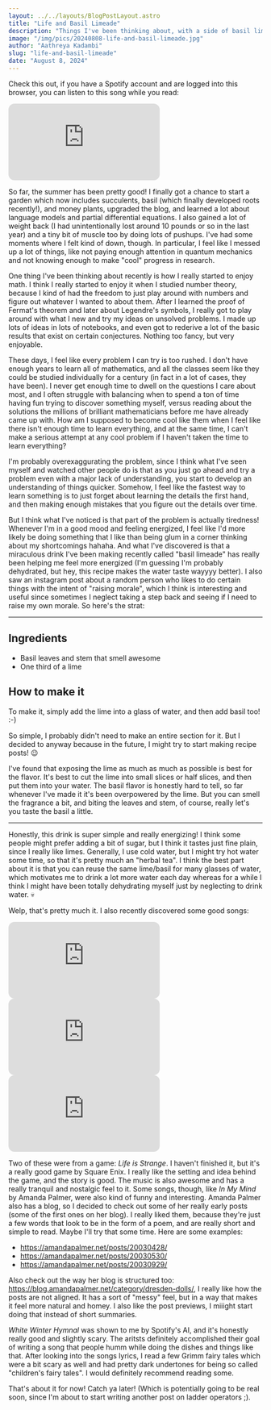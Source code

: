 ```yaml
---
layout: ../../layouts/BlogPostLayout.astro
title: "Life and Basil Limeade"
description: "Things I've been thinking about, with a side of basil limeade."
image: "/img/pics/20240808-life-and-basil-limeade.jpg"
author: "Aathreya Kadambi"
slug: "life-and-basil-limeade"
date: "August 8, 2024"
---
```


Check this out, if you have a Spotify account and are logged into this browser, you can listen to this song while you read:
<iframe style="border-radius:12px" src="https://open.spotify.com/embed/track/47YITQYhJXw79nCor48tnq?utm_source=generator" height="152" frameBorder="0" allowfullscreen="" allow="autoplay; clipboard-write; encrypted-media; fullscreen; picture-in-picture" loading="lazy""></iframe>

So far, the summer has been pretty good! I finally got a chance to start a garden which now includes succulents, basil (which finally developed roots recently!), and money plants, upgraded the blog, and learned a lot about language models and partial differential equations. I also gained a lot of weight back (I had unintentionally lost around 10 pounds or so in the last year) and a tiny bit of muscle too by doing lots of pushups. I've had some moments where I felt kind of down, though. In particular, I feel like I messed up a lot of things, like not paying enough attention in quantum mechanics and not knowing enough to make "cool" progress in research.

One thing I've been thinking about recently is how I really started to enjoy math. I think I really started to enjoy it when I studied number theory, because I kind of had the freedom to just play around with numbers and figure out whatever I wanted to about them. After I learned the proof of Fermat's theorem and later about Legendre's symbols, I really got to play around with what I new and try my ideas on unsolved problems. I made up lots of ideas in lots of notebooks, and even got to rederive a lot of the basic results that exist on certain conjectures. Nothing too fancy, but very enjoyable.

These days, I feel like every problem I can try is too rushed. I don't have enough years to learn all of mathematics, and all the classes seem like they could be studied individually for a century (in fact in a lot of cases, they have been). I never get enough time to dwell on the questions I care about most, and I often struggle with balancing when to spend a ton of time having fun trying to discover something myself, versus reading about the solutions the millions of brilliant mathematicians before me have already came up with. How am I supposed to become cool like them when I feel like there isn't enough time to learn everything, and at the same time, I can't make a serious attempt at any cool problem if I haven't taken the time to learn everything?

I'm probably overexaggurating the problem, since I think what I've seen myself and watched other people do is that as you just go ahead and try a problem even with a major lack of understanding, you start to develop an understanding of things quicker. Somehow, I feel like the fastest way to learn something is to just forget about learning the details the first hand, and then making enough mistakes that you figure out the details over time. 

But I think what I've noticed is that part of the problem is actually tiredness! Whenever I'm in a good mood and feeling energized, I feel like I'd more likely be doing something that I like than being glum in a corner thinking about my shortcomings hahaha. And what I've discovered is that a miraculous drink I've been making recently called "basil limeade" has really been helping me feel more energized (I'm guessing I'm probably dehydrated, but hey, this recipe makes the water taste wayyyy better). I also saw an instagram post about a random person who likes to do certain things with the intent of "raising morale", which I think is interesting and useful since sometimes I neglect taking a step back and seeing if I need to raise my own morale. So here's the strat:

<hr />

## Ingredients

- Basil leaves and stem that smell awesome
- One third of a lime

## How to make it

To make it, simply add the lime into a glass of water, and then add basil too! :-)

So simple, I probably didn't need to make an entire section for it. But I decided to anyway because in the future, I might try to start making recipe posts! 😉

I've found that exposing the lime as much as much as possible is best for the flavor. It's best to cut the lime into small slices or half slices, and then put them into your water. The basil flavor is honestly hard to tell, so far whenever I've made it it's been overpowered by the lime. But you can smell the fragrance a bit, and biting the leaves and stem, of course, really let's you taste the basil a little. 

<hr />

Honestly, this drink is super simple and really energizing! I think some people might prefer adding a bit of sugar, but I think it tastes just fine plain, since I really like limes. Generally, I use cold water, but I might try hot water some time, so that it's pretty much an "herbal tea". I think the best part about it is that you can reuse the same lime/basil for many glasses of water, which motivates me to drink a lot more water each day whereas for a while I think I might have been totally dehydrating myself just by neglecting to drink water. 💀

Welp, that's pretty much it. I also recently discovered some good songs:

<div class="grid grid-cols-1 md:grid-cols-2 gap-4">
<div style="margin-right: 5%;">
<iframe style="border-radius:12px" src="https://open.spotify.com/embed/track/47YITQYhJXw79nCor48tnq?utm_source=generator" height="152" frameBorder="0" allowfullscreen="" allow="autoplay; clipboard-write; encrypted-media; fullscreen; picture-in-picture" loading="lazy""></iframe>
</div>
<div style="margin-right: 5%;">
<iframe style="border-radius:12px" src="https://open.spotify.com/embed/track/0GegHVxeozw3rdjte45Bfx?utm_source=generator" height="152" frameBorder="0" allowfullscreen="" allow="autoplay; clipboard-write; encrypted-media; fullscreen; picture-in-picture" loading="lazy"></iframe>
</div>
<div>
<iframe style="border-radius:12px" src="https://open.spotify.com/embed/track/15PYTDAl3YJwWEgXBvARA8?utm_source=generator" height="152" frameBorder="0" allowfullscreen="" allow="autoplay; clipboard-write; encrypted-media; fullscreen; picture-in-picture" loading="lazy"></iframe>
</div>
</div>

Two of these were from a game: *Life is Strange*. I haven't finished it, but it's a really good game by Square Enix. I really like the setting and idea behind the game, and the story is good. The music is also awesome and has a really tranquil and nostalgic feel to it. Some songs, though, like *In My Mind* by Amanda Palmer, were also kind of funny and interesting. Amanda Palmer also has a blog, so I decided to check out some of her really early posts (some of the first ones on her blog). I really liked them, because they're just a few words that look to be in the form of a poem, and are really short and simple to read. Maybe I'll try that some time. Here are some examples:
- https://amandapalmer.net/posts/20030428/
- https://amandapalmer.net/posts/20030530/
- https://amandapalmer.net/posts/20030929/

Also check out the way her blog is structured too: https://blog.amandapalmer.net/category/dresden-dolls/, I really like how the posts are not aligned. It has a sort of "messy" feel, but in a way that makes it feel more natural and homey. I also like the post previews, I miiight start doing that instead of short summaries.

*White Winter Hymnal* was shown to me by Spotify's AI, and it's honestly really good and slightly scary. The aritsts definitely accomplished their goal of writing a song that people humm while doing the dishes and things like that. After looking into the songs lyrics, I read a few Grimm fairy tales which were a bit scary as well and had pretty dark undertones for being so called "children's fairy tales". I would definitely recommend reading some. 

That's about it for now! Catch ya later! (Which is potentially going to be real soon, since I'm about to start writing another post on ladder operators ;).